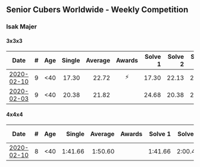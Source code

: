 ## Senior Cubers Worldwide - Weekly Competition
### Isak Majer

#### 3x3x3

| Date | # | Age | Single | Average | Awards | Solve 1 | Solve 2 | Solve 3 | Solve 4 | Solve 5 | Video |
| :--: | :--: | :--: | --: | --: | :--: | --: | --: | --: | --: | --: | :-- |
| [2020-02-10](../3x3x3/2020-02-10.md) | 9 | <40 | 17.30 | 22.72 | ⚡ | 17.30 | 22.13 | 23.37 | 22.66 | 31.93 | [Link](https://www.facebook.com/groups/1604105099735401/permalink/2137726009706638/) |
| [2020-02-03](../3x3x3/2020-02-03.md) | 9 | <40 | 20.38 | 21.82 |  | 24.68 | 20.38 | 20.40 | - | - | [Link](https://www.facebook.com/isak.majer/videos/3126688177556268/) |

#### 4x4x4

| Date | # | Age | Single | Average | Awards | Solve 1 | Solve 2 | Solve 3 | Solve 4 | Solve 5 | Video |
| :--: | :--: | :--: | --: | --: | :--: | --: | --: | --: | --: | --: | :-- |
| [2020-02-10](../4x4x4/2020-02-10.md) | 8 | <40 | 1:41.66 | 1:50.60 |  | 1:41.66 | 2:00.45 | 1:49.67 | - | - | [Link](https://www.facebook.com/groups/1604105099735401/permalink/2139081646237741/) |

